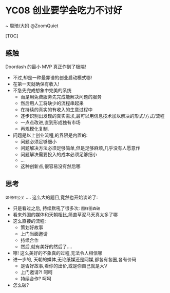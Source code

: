 # YC08 创业要学会吃力不讨好
~ 周琦/大妈 @ZoomQuiet

[TOC]

## 感触
Doordash 的最小 MVP 真正作到了极端!

- 不过,却是一种最靠谱的创业启动模式哪!
- 在第一天就确保有收入!
- 不急先完成想象中完美的系统
    + 而是用免费服务先完成能解决问题的服务
    + 然后用人工将缺少的流程串起来
    + 在持续的真实的有收入的生意过程中
    + 逐步识别出发现的真实需求,最可以用信息技术加以解决的形式/方式/流程
    + 一点点改进,直到形成独有市场
    + 再规模化复制.
- 问题是以上创业流程,的界限是内置的:
    + 问题必须足够细小
    + 问题解决方法必须足够简单,但是足够麻烦,几乎没有人愿意作
    + 问题解决需要投入的成本必须足够细小
    + ...
    + 这种创新点,很容易没有然后哪

## 思考

`如何作公关` .... 这么大的题目,竟然也开始谈论了:

- 只是看过之后, 持续默吼了很多次: `图样图森破`
- 看来外国的媒体和天朝相比,简直草泥马天真太多了哪
- 这么直接的流程:
    + 策划好故事
    + 上门当面邀请
    + 持续合作
    + 然后,就有美好的然后了....
- 嚓! 这么美好的不象真的过程,无法令人相信哪
- 进一步的, 天朝的媒体,无论纸媒还是网媒,都各有各圈,各有价码
    + 是否好故事,看你的出价,或是你自己就是大V
    + 上门邀请?! 呵呵
    + 持续合作?  呵呵
- 怎么破?
